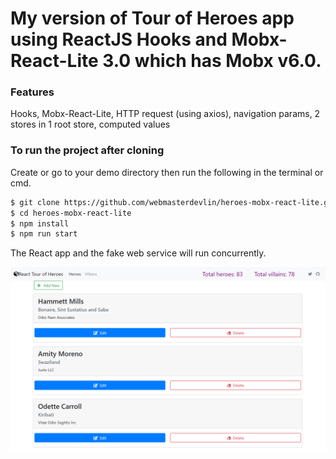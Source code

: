 # My version of Tour of Heroes app using ReactJS Hooks and Mobx-React-Lite 3.0 which has Mobx v6.0.

### Features

Hooks, Mobx-React-Lite, HTTP request (using axios), navigation params, 2 stores in 1 root store, computed values

### To run the project after cloning

Create or go to your demo directory then run the following in the terminal or cmd.

```sh
$ git clone https://github.com/webmasterdevlin/heroes-mobx-react-lite.git
$ cd heroes-mobx-react-lite
$ npm install
$ npm run start
```

The React app and the fake web service will run concurrently.

![screenshot](./screenshot-reactjs.png)
